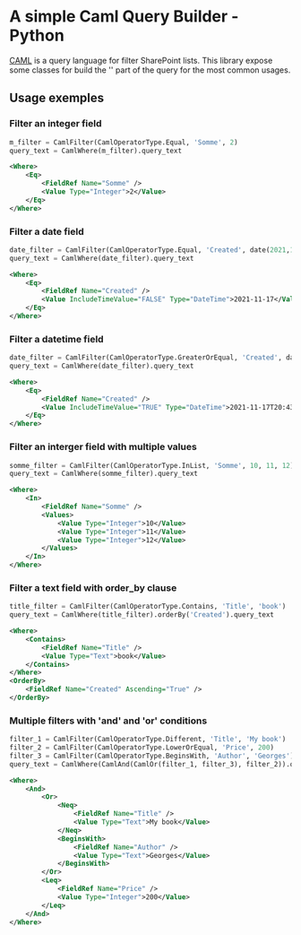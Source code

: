 # A simple Caml Query Builder - Python

[CAML](https://docs.microsoft.com/en-us/sharepoint/dev/schema/query-schema) is a query language for filter SharePoint lists.
This library expose some classes for build the '<query></query>' part of the query for the most common usages.


## Usage exemples

### Filter an integer field

```python
m_filter = CamlFilter(CamlOperatorType.Equal, 'Somme', 2)
query_text = CamlWhere(m_filter).query_text
```
```xml
<Where>
    <Eq>
        <FieldRef Name="Somme" />
        <Value Type="Integer">2</Value>
    </Eq>
</Where>
```

### Filter a date field

```python
date_filter = CamlFilter(CamlOperatorType.Equal, 'Created', date(2021,11,17))
query_text = CamlWhere(date_filter).query_text
```
```xml
<Where>
    <Eq>
        <FieldRef Name="Created" />
        <Value IncludeTimeValue="FALSE" Type="DateTime">2021-11-17</Value>
    </Eq>
</Where>
```

### Filter a datetime field

```python
date_filter = CamlFilter(CamlOperatorType.GreaterOrEqual, 'Created', datetime(2021,11,17,20,43,33))
query_text = CamlWhere(date_filter).query_text
```
```xml
<Where>
    <Eq>
        <FieldRef Name="Created" />
        <Value IncludeTimeValue="TRUE" Type="DateTime">2021-11-17T20:43:33</Value>
    </Eq>
</Where>
```

### Filter an interger field with multiple values

```python
somme_filter = CamlFilter(CamlOperatorType.InList, 'Somme', 10, 11, 12)
query_text = CamlWhere(somme_filter).query_text
```
```xml
<Where>
    <In>
        <FieldRef Name="Somme" />
        <Values>
            <Value Type="Integer">10</Value>
            <Value Type="Integer">11</Value>
            <Value Type="Integer">12</Value>
        </Values>
    </In>
</Where>
```

### Filter a text field with order_by clause

```python
title_filter = CamlFilter(CamlOperatorType.Contains, 'Title', 'book')
query_text = CamlWhere(title_filter).orderBy('Created').query_text
```
```xml
<Where>
    <Contains>
        <FieldRef Name="Title" />
        <Value Type="Text">book</Value>
    </Contains>
</Where>
<OrderBy>
    <FieldRef Name="Created" Ascending="True" />
</OrderBy>
```

### Multiple filters with 'and' and 'or' conditions

```python
filter_1 = CamlFilter(CamlOperatorType.Different, 'Title', 'My book')
filter_2 = CamlFilter(CamlOperatorType.LowerOrEqual, 'Price', 200)
filter_3 = CamlFilter(CamlOperatorType.BeginsWith, 'Author', 'Georges')
query_text = CamlWhere(CamlAnd(CamlOr(filter_1, filter_3), filter_2)).query_text
```
```xml
<Where>
    <And>
        <Or>
            <Neq>
                <FieldRef Name="Title" />
                <Value Type="Text">My book</Value>
            </Neq>
            <BeginsWith>
                <FieldRef Name="Author" />
                <Value Type="Text">Georges</Value>
            </BeginsWith>
        </Or>
        <Leq>
            <FieldRef Name="Price" />
            <Value Type="Integer">200</Value>
        </Leq>
    </And>
</Where>
```